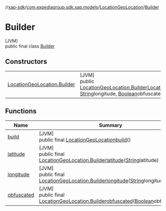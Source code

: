 //[xap-sdk](../../../../index.md)/[com.expediagroup.sdk.xap.models](../../index.md)/[LocationGeoLocation](../index.md)/[Builder](index.md)

# Builder

[JVM]\
public final class [Builder](index.md)

## Constructors

| | |
|---|---|
| [LocationGeoLocation.Builder](-location-geo-location.-builder.md) | [JVM]<br>public [LocationGeoLocation.Builder](index.md)[LocationGeoLocation.Builder](-location-geo-location.-builder.md)([String](https://docs.oracle.com/javase/8/docs/api/java/lang/String.html)latitude, [String](https://docs.oracle.com/javase/8/docs/api/java/lang/String.html)longitude, [Boolean](https://docs.oracle.com/javase/8/docs/api/java/lang/Boolean.html)obfuscated) |

## Functions

| Name | Summary |
|---|---|
| [build](build.md) | [JVM]<br>public final [LocationGeoLocation](../index.md)[build](build.md)() |
| [latitude](latitude.md) | [JVM]<br>public final [LocationGeoLocation.Builder](index.md)[latitude](latitude.md)([String](https://docs.oracle.com/javase/8/docs/api/java/lang/String.html)latitude) |
| [longitude](longitude.md) | [JVM]<br>public final [LocationGeoLocation.Builder](index.md)[longitude](longitude.md)([String](https://docs.oracle.com/javase/8/docs/api/java/lang/String.html)longitude) |
| [obfuscated](obfuscated.md) | [JVM]<br>public final [LocationGeoLocation.Builder](index.md)[obfuscated](obfuscated.md)([Boolean](https://docs.oracle.com/javase/8/docs/api/java/lang/Boolean.html)obfuscated) |
